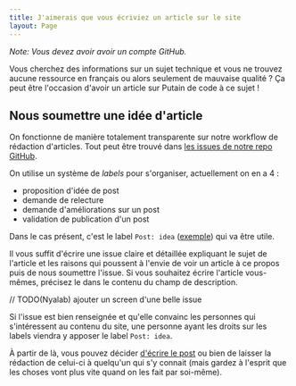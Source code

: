 ```yaml
---
title: J'aimerais que vous écriviez un article sur le site
layout: Page
---
```


_Note: Vous devez avoir avoir un compte GitHub._

Vous cherchez des informations sur un sujet technique et vous ne trouvez aucune
ressource en français ou alors seulement de mauvaise qualité ? Ça peut être l'occasion
d'avoir un article sur Putain de code à ce sujet !

## Nous soumettre une idée d'article

On fonctionne de manière totalement transparente sur notre workflow de
rédaction d'articles. Tout peut être trouvé dans [les issues de notre repo
GitHub](https://github.com/putaindecode/putaindecode.io/issues).

On utilise un système de _labels_ pour s'organiser, actuellement on en a 4 :
* proposition d'idée de post
* demande de relecture
* demande d'améliorations sur un post
* validation de publication d'un post

Dans le cas présent, c'est le label `Post: idea` ([exemple](https://github.com/putaindecode/putaindecode.io/issues?q=is%3Aopen+is%3Aissue+label%3A%22scope%3A+post%22))
qui va être utile.

Il vous suffit d'écrire une issue claire et détaillée expliquant le sujet de
l'article et les raisons qui poussent à l'envie de voir un article à ce propos
puis de nous soumettre l'issue. Si vous souhaitez écrire l'article vous-mêmes,
précisez le dans le contenu du champ de description.

// TODO(Nyalab) ajouter un screen d'une belle issue

Si l'issue est bien renseignée et qu'elle convainc les personnes qui
s'intéressent au contenu du site, une personne ayant les droits sur les labels
viendra y apposer le label `Post: idea`.

À partir de là, vous pouvez décider [d'écrire le post](#TODO) ou bien de
laisser la rédaction de celui-ci à quelqu'un qui s'y connait (mais gardez à
  l'esprit que les choses vont plus vite quand on les fait par soi-même).
